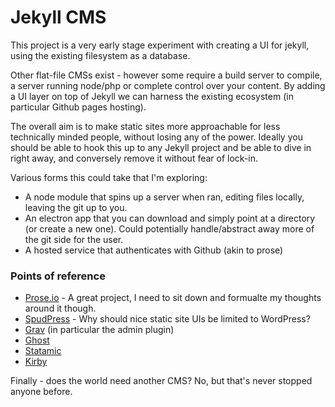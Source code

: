 # Jekyll CMS

This project is a very early stage experiment with creating a UI for jekyll, using the existing filesystem as a database.

Other flat-file CMSs exist - however some require a build server to compile, a server running node/php or complete control over your content. By adding a UI layer on top of Jekyll we can harness the existing ecosystem (in particular Github pages hosting).

The overall aim is to make static sites more approachable for less technically minded people, without losing any of the power. Ideally you should be able to hook this up to any Jekyll project and be able to dive in right away, and conversely remove it without fear of lock-in.


Various forms this could take that I'm exploring:  
  - A node module that spins up a server when ran, editing files locally, leaving the git up to you.  
  - An electron app that you can download and simply point at a directory (or create a new one). Could potentially handle/abstract away more of the git side for the user.  
  - A hosted service that authenticates with Github (akin to prose)  


### Points of reference
  - [Prose.io](http://prose.io) - A great project, I need to sit down and formualte my thoughts around it though.
  - [SpudPress](https://spudpress.com/) - Why should nice static site UIs be limited to WordPress?
  - [Grav](https://getgrav.org) (in particular the admin plugin)
  - [Ghost](https://ghost.org/)
  - [Statamic](https://statamic.com/)
  - [Kirby](https://getkirby.com/)


Finally - does the world need another CMS? No, but that's never stopped anyone before.
